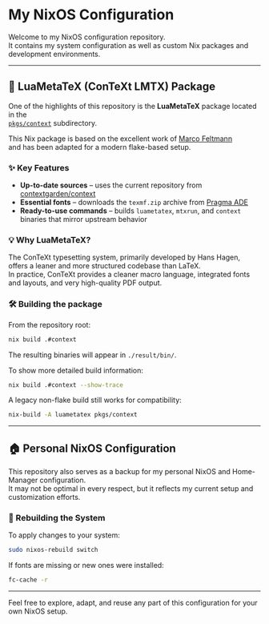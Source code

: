 # My NixOS Configuration

Welcome to my NixOS configuration repository.  
It contains my system configuration as well as custom Nix packages and development environments.

---

## 🧩 LuaMetaTeX (ConTeXt LMTX) Package

One of the highlights of this repository is the **LuaMetaTeX** package located in the  
[`pkgs/context`](./pkgs/context) subdirectory.

This Nix package is based on the excellent work of [Marco Feltmann](https://github.com/marcofeltmann/luametatex.nix/blob/master/context.nix)  
and has been adapted for a modern flake-based setup.

### ✨ Key Features

- **Up-to-date sources** – uses the current repository from [contextgarden/context](https://github.com/contextgarden/context)  
- **Essential fonts** – downloads the `texmf.zip` archive from [Pragma ADE](http://lmtx.pragma-ade.nl/install-lmtx/texmf.zip)  
- **Ready-to-use commands** – builds `luametatex`, `mtxrun`, and `context` binaries that mirror upstream behavior  

### 💡 Why LuaMetaTeX?

The ConTeXt typesetting system, primarily developed by Hans Hagen, offers a leaner and more structured codebase than LaTeX.  
In practice, ConTeXt provides a cleaner macro language, integrated fonts and layouts, and very high-quality PDF output.

### 🛠 Building the package

From the repository root:

```bash
nix build .#context
```

The resulting binaries will appear in `./result/bin/`.

To show more detailed build information:

```bash
nix build .#context --show-trace
```

A legacy non-flake build still works for compatibility:

```bash
nix-build -A luametatex pkgs/context
```

---

## 🏠 Personal NixOS Configuration

This repository also serves as a backup for my personal NixOS and Home-Manager configuration.  
It may not be optimal in every respect, but it reflects my current setup and customization efforts.

### 🔁 Rebuilding the System

To apply changes to your system:

```bash
sudo nixos-rebuild switch
```

If fonts are missing or new ones were installed:

```bash
fc-cache -r
```

---

Feel free to explore, adapt, and reuse any part of this configuration for your own NixOS setup.
